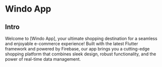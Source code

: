 # Windo App
 
## Intro
 Welcome to [Windo App], your ultimate shopping destination for a seamless and enjoyable e-commerce experience! Built with the latest Flutter framework and powered by Firebase, our app brings you a cutting-edge shopping platform that combines sleek design, robust functionality, and the power of real-time data management.



